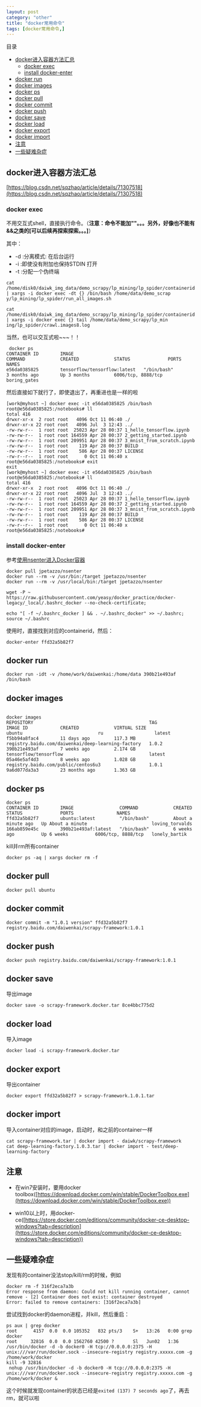 ```yaml
---
layout: post
category: "other"
title: "docker常用命令"
tags: [docker常用命令,]
---
```


目录

<!-- TOC -->

- [docker进入容器方法汇总](#docker%E8%BF%9B%E5%85%A5%E5%AE%B9%E5%99%A8%E6%96%B9%E6%B3%95%E6%B1%87%E6%80%BB)
    - [docker exec](#docker-exec)
    - [install docker-enter](#install-docker-enter)
- [docker run](#docker-run)
- [docker images](#docker-images)
- [docker ps](#docker-ps)
- [docker pull](#docker-pull)
- [docker commit](#docker-commit)
- [docker push](#docker-push)
- [docker save](#docker-save)
- [docker load](#docker-load)
- [docker export](#docker-export)
- [docker import](#docker-import)
- [注意](#%E6%B3%A8%E6%84%8F)
- [一些疑难杂症](#%E4%B8%80%E4%BA%9B%E7%96%91%E9%9A%BE%E6%9D%82%E7%97%87)

<!-- /TOC -->

## docker进入容器方法汇总

[https://blog.csdn.net/sqzhao/article/details/71307518](https://blog.csdn.net/sqzhao/article/details/71307518)

### docker exec

不用交互式shell，直接执行命令。（**注意：命令不能加""。。。另外，好像也不能有&&之类的[可以后续再探索探索。。。]**）

其中：

+ -d :分离模式: 在后台运行
+ -i :即使没有附加也保持STDIN 打开
+ -t :分配一个伪终端

```shell
cat /home/disk0/daiwk_img_data/demo_scrapy/lp_mining/lp_spider/containerid | xargs -i docker exec -dt {} /bin/bash /home/data/demo_scrap
y/lp_mining/lp_spider/run_all_images.sh 

cat /home/disk0/daiwk_img_data/demo_scrapy/lp_mining/lp_spider/containerid | xargs -i docker exec {} tail /home/data/demo_scrapy/lp_min
ing/lp_spider/crawl.images8.log

```

当然，也可以交互式啦~~~！！

```shell
 docker ps
CONTAINER ID        IMAGE                                               COMMAND             CREATED             STATUS              PORTS                    NAMES
e56da0385825        tensorflow/tensorflow:latest   "/bin/bash"         3 months ago        Up 3 months         6006/tcp, 8888/tcp       boring_gates
```

然后直接如下就行了，即使退出了，再重进也是一样的啦

```shell
[work@myhost ~] docker exec -it e56da0385825 /bin/bash
root@e56da0385825:/notebooks# ll
total 416
drwxr-xr-x  2 root root   4096 Oct 11 06:40 ./
drwxr-xr-x 22 root root   4096 Jul  3 12:43 ../
-rw-rw-r--  1 root root  25023 Apr 28 00:37 1_hello_tensorflow.ipynb
-rw-rw-r--  1 root root 164559 Apr 28 00:37 2_getting_started.ipynb
-rw-rw-r--  1 root root 209951 Apr 28 00:37 3_mnist_from_scratch.ipynb
-rw-rw-r--  1 root root    119 Apr 28 00:37 BUILD
-rw-rw-r--  1 root root    586 Apr 28 00:37 LICENSE
-rw-r--r--  1 root root      0 Oct 11 06:40 x
root@e56da0385825:/notebooks# exit
exit
[work@myhost ~] docker exec -it e56da0385825 /bin/bash
root@e56da0385825:/notebooks# ll
total 416
drwxr-xr-x  2 root root   4096 Oct 11 06:40 ./
drwxr-xr-x 22 root root   4096 Jul  3 12:43 ../
-rw-rw-r--  1 root root  25023 Apr 28 00:37 1_hello_tensorflow.ipynb
-rw-rw-r--  1 root root 164559 Apr 28 00:37 2_getting_started.ipynb
-rw-rw-r--  1 root root 209951 Apr 28 00:37 3_mnist_from_scratch.ipynb
-rw-rw-r--  1 root root    119 Apr 28 00:37 BUILD
-rw-rw-r--  1 root root    586 Apr 28 00:37 LICENSE
-rw-r--r--  1 root root      0 Oct 11 06:40 x
root@e56da0385825:/notebooks# 
```

### install docker-enter

参考[使用nsenter进入Docker容器](http://blog.csdn.net/fenglailea/article/details/44900401)

```
docker pull jpetazzo/nsenter
docker run --rm -v /usr/bin:/target jpetazzo/nsenter
docker run --rm -v /usr/local/bin:/target jpetazzo/nsenter

wget -P ~ https://raw.githubusercontent.com/yeasy/docker_practice/docker-legacy/_local/.bashrc_docker --no-check-certificate;

echo "[ -f ~/.bashrc_docker ] && . ~/.bashrc_docker" >> ~/.bashrc; source ~/.bashrc
```

使用时，直接找到对应的containerid，然后：

```
docker-enter ffd32a5b82f7
```


## docker run

```
docker run -idt -v /home/work/daiwenkai:/home/data 390b21e493af /bin/bash
```

## docker images

```

docker images
REPOSITORY                                           TAG                 IMAGE ID            CREATED             VIRTUAL SIZE
ubuntu                            ru                   latest              f5bb94a8fac4        11 days ago         117.3 MB
registry.baidu.com/daiwenkai/deep-learning-factory   1.0.2               390b21e493af        7 weeks ago         2.174 GB
tensorflow/tensorflow                                latest              05a46e5af4d3        8 weeks ago         1.028 GB
registry.baidu.com/public/centos6u3                  1.0.1               9a6d077da3a3        23 months ago       1.363 GB
```

## docker ps

```
docker ps
CONTAINER ID        IMAGE                 COMMAND             CREATED              STATUS              PORTS                NAMES
ffd32a5b82f7        ubuntu:latest         "/bin/bash"         About a minute ago   Up About a minute                        loving_torvalds     
166ab859e45c        390b21e493af:latest   "/bin/bash"         6 weeks ago          Up 6 weeks          6006/tcp, 8888/tcp   lonely_bartik 
```

kill并rm所有container

```
docker ps -aq | xargs docker rm -f 
```

## docker pull

```
docker pull ubuntu
```

## docker commit

```
docker commit -m "1.0.1 version" ffd32a5b82f7 registry.baidu.com/daiwenkai/scrapy-framework:1.0.1
```

## docker push

```
docker push registry.baidu.com/daiwenkai/scrapy-framework:1.0.1
```

## docker save

导出image

```
docker save -o scrapy-framework.docker.tar 8ce4bbc775d2
```

## docker load

导入image

```
docker load -i scrapy-framework.docker.tar 
```

## docker export

导出container

```
docker export ffd32a5b82f7 > scrapy-framework.1.0.1.tar    
```

## docker import

导入container对应的image，启动时，和之前的container一样

```
cat scrapy-framework.tar | docker import - daiwk/scrapy-framework  
cat deep-learning-factory.1.0.3.tar | docker import - test/deep-learning-factory  
```

## 注意

+ 在win7安装时，要用docker toolbox([https://download.docker.com/win/stable/DockerToolbox.exe](https://download.docker.com/win/stable/DockerToolbox.exe))

+ win10以上时，用docker-ce([https://store.docker.com/editions/community/docker-ce-desktop-windows?tab=description](https://store.docker.com/editions/community/docker-ce-desktop-windows?tab=description))


## 一些疑难杂症

发现有的container没法stop/kill/rm的时候，例如

```shell
docker rm -f 316f2eca7a3b
Error response from daemon: Could not kill running container, cannot remove - [2] Container does not exist: container destroyed
Error: failed to remove containers: [316f2eca7a3b]
```

尝试找到docker的daemon进程，并kill，然后重启：

```shell
ps aux | grep docker
root      4157  0.0  0.0 105352   832 pts/3    S+   13:26   0:00 grep docker
root     32816  0.0  0.0 1562760 42500 ?       Sl   Jun02   1:36 /usr/bin/docker -d -b docker0 -H tcp://0.0.0.0:2375 -H unix:///var/run/docker.sock --insecure-registry registry.xxxxx.com -g /home/work/docker
kill -9 32816
 nohup /usr/bin/docker -d -b docker0 -H tcp://0.0.0.0:2375 -H unix:///var/run/docker.sock --insecure-registry registry.xxxxx.com -g /home/work/docker &
```

这个时候就发现container的状态已经是```exited (137) 7 seconds ago```了，再去rm，就可以啦
